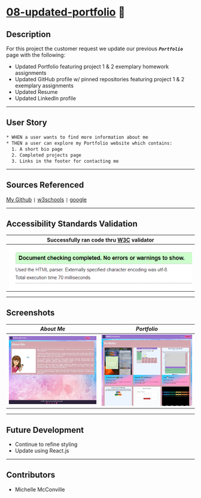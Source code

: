 # [**08-updated-portfolio**](https://michellemcconville.github.io/08-updated-portfolio/) :link:

## Description

For this project the customer request we update our previous ***`Portfolio`*** page with the following:

* Updated Portfolio featuring project 1 & 2 exemplary homework assignments
* Updated GitHub profile w/ pinned repositories featuring project 1 & 2 exemplary assignments
* Updated Resume
* Updated LinkedIn profile

---

## User Story

```.
* WHEN a user wants to find more information about me
* THEN a user can explore my Portfolio website which contains:
  1. A short bio page
  2. Completed projects page
  3. Links in the footer for contacting me
```

---

## Sources Referenced

[My Github](https://github.com/MichelleMcConville) `|`
[w3schools](https://www.w3schools.com) `|`
[google](https://www.google.com/)

---

## Accessibility Standards Validation

| Successfully ran code thru [**W3C**](https://validator.w3.org/) validator |
|---------------------------------------------------------------------------|
| ![Validation Results](./images/08-w3c-Success.png)                        |

---

## Screenshots

| ***About Me***                           | ***Portfolio***                                |
| ---------------------------------------- | ---------------------------------------------- |
| ![About](./images/updatedAboutMe400.jpg) | ![Portfolio](./images/updatedPortfolio400.png) |

---

## Future Development

* Continue to refine styling
* Update using React.js

---

## Contributors

* Michelle McConville
